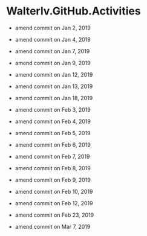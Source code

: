 # Walterlv.GitHub.Activities

- amend commit on Jan 2, 2019
- amend commit on Jan 4, 2019
- amend commit on Jan 7, 2019
- amend commit on Jan 9, 2019
- amend commit on Jan 12, 2019
- amend commit on Jan 13, 2019
- amend commit on Jan 18, 2019

- amend commit on Feb 3, 2019
- amend commit on Feb 4, 2019
- amend commit on Feb 5, 2019
- amend commit on Feb 6, 2019
- amend commit on Feb 7, 2019
- amend commit on Feb 8, 2019
- amend commit on Feb 9, 2019
- amend commit on Feb 10, 2019
- amend commit on Feb 12, 2019
- amend commit on Feb 23, 2019

- amend commit on Mar 7, 2019